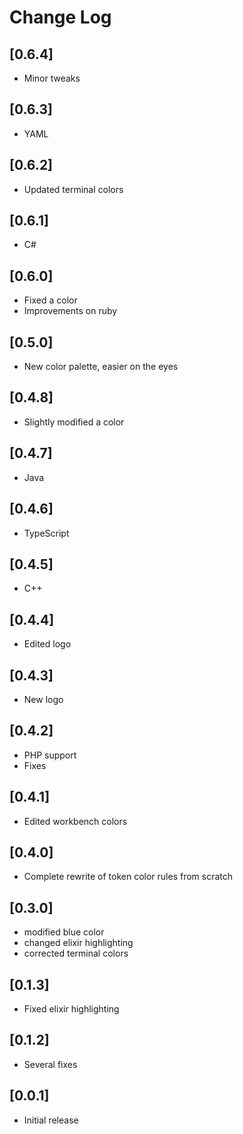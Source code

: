 # Change Log

## [0.6.4]

- Minor tweaks

## [0.6.3]

- YAML

## [0.6.2]

- Updated terminal colors

## [0.6.1]

- C#

## [0.6.0]

- Fixed a color
- Improvements on ruby

## [0.5.0]

- New color palette, easier on the eyes

## [0.4.8]

- Slightly modified a color

## [0.4.7]

- Java

## [0.4.6]

- TypeScript

## [0.4.5]

- C++

## [0.4.4]

- Edited logo

## [0.4.3]

- New logo

## [0.4.2]

- PHP support
- Fixes

## [0.4.1]

- Edited workbench colors

## [0.4.0]

- Complete rewrite of token color rules from scratch

## [0.3.0]

- modified blue color
- changed elixir highlighting
- corrected terminal colors

## [0.1.3]

- Fixed elixir highlighting

## [0.1.2]

- Several fixes

## [0.0.1]

- Initial release
